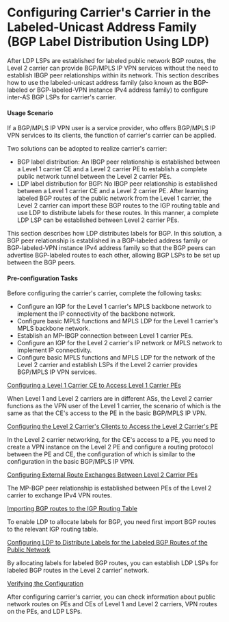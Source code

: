 Configuring Carrier's Carrier in the Labeled-Unicast Address Family (BGP Label Distribution Using LDP)
======================================================================================================

After LDP LSPs are established for labeled public network BGP routes, the Level 2 carrier can provide BGP/MPLS IP VPN services without the need to establish IBGP peer relationships within its network. This section describes how to use the labeled-unicast address family (also known as the BGP-labeled or BGP-labeled-VPN instance IPv4 address family) to configure inter-AS BGP LSPs for carrier's carrier.

#### Usage Scenario

If a BGP/MPLS IP VPN user is a service provider, who offers BGP/MPLS IP VPN services to its clients, the function of carrier's carrier can be applied.

Two solutions can be adopted to realize carrier's carrier:

* BGP label distribution: An IBGP peer relationship is established between a Level 1 carrier CE and a Level 2 carrier PE to establish a complete public network tunnel between the Level 2 carrier PEs.
* LDP label distribution for BGP: No IBGP peer relationship is established between a Level 1 carrier CE and a Level 2 carrier PE. After learning labeled BGP routes of the public network from the Level 1 carrier, the Level 2 carrier can import these BGP routes to the IGP routing table and use LDP to distribute labels for these routes. In this manner, a complete LDP LSP can be established between Level 2 carrier PEs.

This section describes how LDP distributes labels for BGP. In this solution, a BGP peer relationship is established in a BGP-labeled address family or BGP-labeled-VPN instance IPv4 address family so that the BGP peers can advertise BGP-labeled routes to each other, allowing BGP LSPs to be set up between the BGP peers.


#### Pre-configuration Tasks

Before configuring the carrier's carrier, complete the following tasks:

* Configure an IGP for the Level 1 carrier's MPLS backbone network to implement the IP connectivity of the backbone network.
* Configure basic MPLS functions and MPLS LDP for the Level 1 carrier's MPLS backbone network.
* Establish an MP-IBGP connection between Level 1 carrier PEs.
* Configure an IGP for the Level 2 carrier's IP network or MPLS network to implement IP connectivity.
* Configure basic MPLS functions and MPLS LDP for the network of the Level 2 carrier and establish LSPs if the Level 2 carrier provides BGP/MPLS IP VPN services.


[Configuring a Level 1 Carrier CE to Access Level 1 Carrier PEs](../../../../software/nev8r10_vrpv8r16/user/vrp/dc_vrp_mpls-l3vpn-v4_cfg_2053.html)

When Level 1 and Level 2 carriers are in different ASs, the Level 2 carrier functions as the VPN user of the Level 1 carrier, the scenario of which is the same as that the CE's access to the PE in the basic BGP/MPLS IP VPN.

[Configuring the Level 2 Carrier's Clients to Access the Level 2 Carrier's PE](../../../../software/nev8r10_vrpv8r16/user/vrp/dc_vrp_mpls-l3vpn-v4_cfg_2054.html)

In the Level 2 carrier networking, for the CE's access to a PE, you need to create a VPN instance on the Level 2 PE and configure a routing protocol between the PE and CE, the configuration of which is similar to the configuration in the basic BGP/MPLS IP VPN.

[Configuring External Route Exchanges Between Level 2 Carrier PEs](../../../../software/nev8r10_vrpv8r16/user/vrp/dc_vrp_mpls-l3vpn-v4_cfg_2055.html)

The MP-BGP peer relationship is established between PEs of the Level 2 carrier to exchange IPv4 VPN routes.

[Importing BGP routes to the IGP Routing Table](../../../../software/nev8r10_vrpv8r16/user/vrp/dc_vrp_mpls-l3vpn-v4_cfg_2056.html)

To enable LDP to allocate labels for BGP, you need first import BGP routes to the relevant IGP routing table.

[Configuring LDP to Distribute Labels for the Labeled BGP Routes of the Public Network](../../../../software/nev8r10_vrpv8r16/user/vrp/dc_vrp_mpls-l3vpn-v4_cfg_2057.html)

By allocating labels for labeled BGP routes, you can establish LDP LSPs for labeled BGP routes in the Level 2 carrier' network.

[Verifying the Configuration](../../../../software/nev8r10_vrpv8r16/user/vrp/dc_vrp_mpls-l3vpn-v4_cfg_2058.html)

After configuring carrier's carrier, you can check information about public network routes on PEs and CEs of Level 1 and Level 2 carriers, VPN routes on the PEs, and LDP LSPs.